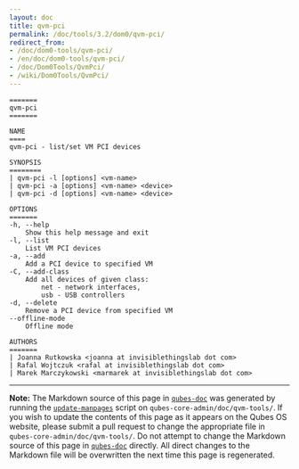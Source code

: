 ```yaml
---
layout: doc
title: qvm-pci
permalink: /doc/tools/3.2/dom0/qvm-pci/
redirect_from:
- /doc/dom0-tools/qvm-pci/
- /en/doc/dom0-tools/qvm-pci/
- /doc/Dom0Tools/QvmPci/
- /wiki/Dom0Tools/QvmPci/
---
```


```
=======
qvm-pci
=======

NAME
====
qvm-pci - list/set VM PCI devices

SYNOPSIS
========
| qvm-pci -l [options] <vm-name>
| qvm-pci -a [options] <vm-name> <device>
| qvm-pci -d [options] <vm-name> <device>
 
OPTIONS
=======
-h, --help
    Show this help message and exit
-l, --list
    List VM PCI devices    
-a, --add
    Add a PCI device to specified VM
-C, --add-class
    Add all devices of given class:
        net - network interfaces,
        usb - USB controllers
-d, --delete
    Remove a PCI device from specified VM
--offline-mode
    Offline mode

AUTHORS
=======
| Joanna Rutkowska <joanna at invisiblethingslab dot com>
| Rafal Wojtczuk <rafal at invisiblethingslab dot com>
| Marek Marczykowski <marmarek at invisiblethingslab dot com>
```

-----

**Note:** The Markdown source of this page in [`qubes-doc`] was generated by
running the [`update-manpages`] script on `qubes-core-admin/doc/qvm-tools/`.
If you wish to update the contents of this page as it appears on the Qubes OS
website, please submit a pull request to change the appropriate file in
`qubes-core-admin/doc/qvm-tools/`. Do not attempt to change the Markdown source
of this page in [`qubes-doc`] directly. All direct changes to the Markdown file will be
overwritten the next time this page is regenerated.

[`qubes-doc`]: https://github.com/QubesOS/qubes-doc/
[`update-manpages`]: https://github.com/QubesOS/qubesos.github.io/blob/master/_utils/update-manpages

